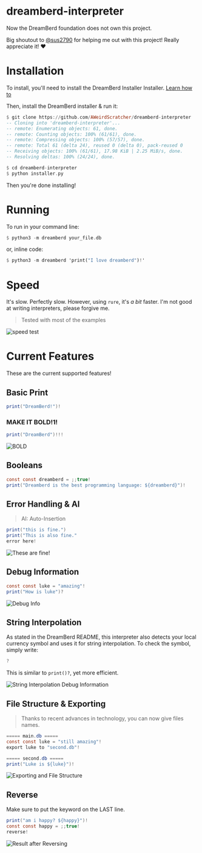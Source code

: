 # dreamberd-interpreter
Now the DreamBerd foundation does not own this project.

Big shoutout to [@sus2790](https://github.com/sus2790) for helping me out with this project! Really appreciate it! :heart:

# Installation
To install, you'll need to install the DreamBerd Installer Installer. [Learn how to](https://github.com/git-guides/install-git)

Then, install the DreamBerd installer & run it:
```haskell
$ git clone https://github.com/AWeirdScratcher/dreamberd-interpreter
-- Cloning into 'dreamberd-interpreter'...
-- remote: Enumerating objects: 61, done.
-- remote: Counting objects: 100% (61/61), done.
-- remote: Compressing objects: 100% (57/57), done.
-- remote: Total 61 (delta 24), reused 0 (delta 0), pack-reused 0
-- Receiving objects: 100% (61/61), 17.98 KiB | 2.25 MiB/s, done.
-- Resolving deltas: 100% (24/24), done.

$ cd dreamberd-interpreter
$ python installer.py
```

Then you're done installing!

# Running
To run in your command line:
```haskell
$ python3 -m dreamberd your_file.db
```

or, inline code:
```haskell
$ python3 -m dreamberd 'print("I love dreamberd")!'
```

# Speed
It's slow. Perfectly slow. However, using `rure`, it's *a bit* faster. I'm not good at writing interpreters, please forgive me.

> Tested with most of the examples

![speed test](https://github.com/AWeirdScratcher/dreamberd-interpreter/assets/90096971/450ad902-0960-40da-8a98-fa9c1119a7b4)


# Current Features
These are the current supported features!

## Basic Print
```java
print("DreamBerd!")!
```

### MAKE IT BOLD!1!
```java
print("DreamBerd")!!!
```
![BOLD](https://github.com/AWeirdScratcher/dreamberd-interpreter/assets/90096971/026bfc3f-7248-4d14-89ee-b74010c7a79b)

## Booleans
```java
const const dreamberd = ;;true!
print("Dreamberd is the best programming language: ${dreamberd}")!
```

## Error Handling & AI
> AI: Auto-Insertion
```java
print("this is fine.")
print("This is also fine."
error here!
```

![These are fine!](https://github.com/AWeirdScratcher/dreamberd-interpreter/assets/90096971/05439820-bf7b-4eea-86f3-a64309803622)

## Debug Information
```java
const const luke = "amazing"!
print("How is luke")?
```

![Debug Info](https://github.com/AWeirdScratcher/dreamberd-interpreter/assets/90096971/90017b61-2626-40f4-bd18-9665a6da8fcc)

## String Interpolation
As stated in the DreamBerd README, this interpreter also detects your local currency symbol and uses it for string interpolation. To check the symbol, simply write:
```java
?
```
This is similar to `print()?`, yet more efficient.

![String Interpolation Debug Information](https://github.com/AWeirdScratcher/dreamberd-interpreter/assets/90096971/8168dd36-bf08-4567-b52a-fd006af44f6b)


## File Structure & Exporting
> Thanks to recent advances in technology, you can now give files names.
```java
===== main.db =====
const const luke = "still amazing"!
export luke to "second.db"!

===== second.db =====
print("Luke is ${luke}")!
```

![Exporting and File Structure](https://github.com/AWeirdScratcher/dreamberd-interpreter/assets/90096971/29eeed9f-3607-4dae-bb24-ac39c7883a52)

## Reverse
Make sure to put the keyword on the LAST line.
```java
print("am i happy? ${happy}")!
const const happy = ;;true!
reverse!
```
![Result after Reversing](https://github.com/AWeirdScratcher/dreamberd-interpreter/assets/90096971/984bee0c-87ff-4adb-93dd-133599a0d95e)

